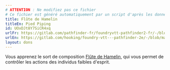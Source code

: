 ```yaml
---
# ATTENTION : Ne modifiez pas ce fichier
# Ce fichier est généré automatiquement par un script d'après les données du module Foundry VTT officiel et de sa traduction
title: Flûte de Hamelin
titleEn: Pied Piping
id: UOxDJt8Y7SiCR4xq
urlFr: https://gitlab.com/pathfinder-fr/foundryvtt-pathfinder2-fr/-/blob/master/data/feats/UOxDJt8Y7SiCR4xq.htm
urlEn: https://gitlab.com/hooking/foundry-vtt---pathfinder-2e/-/blob/master/packs/data/feats.db/pied-piping.json
layout: dons
---
```

Vous apprenez le sort de composition [Flûte de Hamelin](../sorts/flûte-de-hamelin.html), qui vous permet de contrôler les actions des individus faibles d'esprit.
